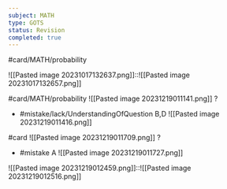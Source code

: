 ```yaml
---
subject: MATH
type: GOTS
status: Revision
completed: true
---
```

#card/MATH/probability 


![[Pasted image 20231017132637.png]]::![[Pasted image 20231017132657.png]] <!--SR:!2023-11-12,2,150-->

#card/MATH/probability
![[Pasted image 20231219011141.png]]
?
- #mistake/lack/UnderstandingOfQuestion 
B,D
![[Pasted image 20231219011416.png]]

#card
![[Pasted image 20231219011709.png]]
?
- #mistake
A
![[Pasted image 20231219011727.png]]


![[Pasted image 20231219012459.png]]::![[Pasted image 20231219012516.png]]





